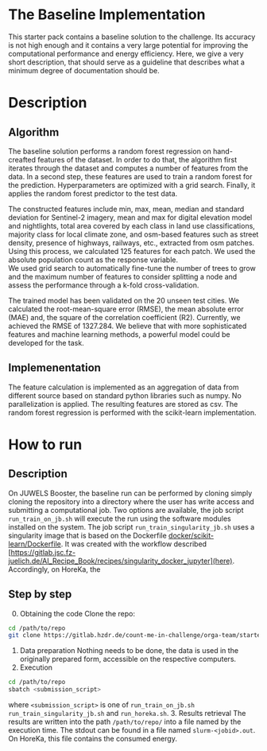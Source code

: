 The Baseline Implementation
=========
This starter pack contains a baseline solution to the challenge. Its accuracy is not high enough and it contains a very large potential 
for improving the computational performance and energy efficiency. Here, we give a very short description, that should serve as a guideline 
that describes what a minimum degree of documentation should be.

# Description
## Algorithm
The baseline solution performs a random forest regression on hand-creafted features of the dataset. In order to do that, the algorithm first iterates
through the dataset and computes a number of features from the data. In a second step, these features are used to train a random forest 
for the prediction. Hyperparameters are optimized with a grid search.  Finally, it applies the random forest predictor to the test data. 

The constructed features include min, max, mean, median and standard deviation for Sentinel-2 imagery, mean and max for digital elevation model and nightlights, total area covered by each class in land use classifications, majority class for local climate zone, and osm-based features such as street density, presence of highways, railways, etc., extracted from osm patches. Using this process, we calculated 125 features for each patch. We used the absolute population count as the response variable.  
We used grid search to automatically fine-tune the number of trees to grow and the maximum number of features to consider splitting a node and assess the performance through a k-fold cross-validation. 

The trained model has been validated on the 20 unseen test cities. We calculated the root-mean-square error (RMSE), the mean absolute error (MAE) and, the square of the correlation coefficient (R2). Currently, we achieved the RMSE of 1327.284. We believe that with more sophisticated features and machine learning methods, a powerful model could be developed for the task.

## Implemenentation
The feature calculation is implemented as an aggregation of data from different source based on standard python libraries such as numpy. 
No parallelization is applied. The resulting features are stored as csv. The random forest regression is performed with the scikit-learn implementation. 

# How to run
## Description
On JUWELS Booster, the baseline run can be performed by cloning simply cloning the repository into a directory where the user has write access and submitting a computational job. Two options are available, the job script `run_train_on_jb.sh` will execute the run using the software modules installed on the system. The job script `run_train_singularity_jb.sh` uses a singularity image that is based on the Dockerfile [docker/scikit-learn/Dockerfile](docker/scikit-learn/Dockerfile). It was created with the workflow described [https://gitlab.jsc.fz-juelich.de/AI_Recipe_Book/recipes/singularity_docker_jupyter](here). 
Accordingly, on HoreKa, the 

## Step by step
0. Obtaining the code
Clone the repo:
```bash
cd /path/to/repo
git clone https://gitlab.hzdr.de/count-me-in-challenge/orga-team/starter-pack.git
```
1. Data preparation
Nothing needs to be done, the data is used in the originally prepared form, accessible on the respective computers. 
2. Execution
```bash
cd /path/to/repo
sbatch <submission_script>
```
where `<submission_script>` is one of `run_train_on_jb.sh` `run_train_singularity_jb.sh` and `run_horeka.sh`. 
3. Results retrieval
The results are written into the path `/path/to/repo/` into a file named by the execution time. The stdout can be found 
in a file named `slurm-<jobid>.out`. On HoreKa, this file contains the consumed energy. 
